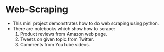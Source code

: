# Web-Scraping
- This mini project demonstrates how to do web scraping using python.
- There are notebooks which show how to scrape:
  1. Product reviews from Amazon web page.
  2. Tweets on given topic from Twitter.
  3. Comments from YouTube videos.
